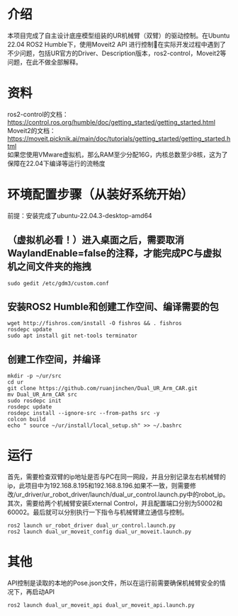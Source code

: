 # 介绍
本项目完成了自主设计底座模型组装的UR机械臂（双臂）的驱动控制。在Ubuntu 22.04 ROS2 Humble下，使用Moveit2 API 进行控制🥰在实际开发过程中遇到了不少问题，包括UR官方的Driver、Description版本，ros2-control，Moveit2等问题，在此不做全部解释。
# 资料
ros2-control的文档：https://control.ros.org/humble/doc/getting_started/getting_started.html  
Moveit2的文档：https://moveit.picknik.ai/main/doc/tutorials/getting_started/getting_started.html  
如果您使用VMware虚拟机，那么RAM至少分配16G，内核总数至少8核，这为了保障在22.04下编译等运行的流畅度  
# 环境配置步骤（从装好系统开始）
前提：安装完成了ubuntu-22.04.3-desktop-amd64  
  ## （虚拟机必看！）进入桌面之后，需要取消WaylandEnable=false的注释，才能完成PC与虚拟机之间文件夹的拖拽  
```
sudo gedit /etc/gdm3/custom.conf
```
  ## 安装ROS2 Humble和创建工作空间、编译需要的包
```
wget http://fishros.com/install -O fishros && . fishros
rosdepc update
sudo apt install git net-tools terminator
```
  ## 创建工作空间，并编译
```
mkdir -p ~/ur/src
cd ur
git clone https://github.com/ruanjinchen/Dual_UR_Arm_CAR.git
mv Dual_UR_Arm_CAR src
sudo rosdepc init
rosdepc update
rosdepc install --ignore-src --from-paths src -y
colcon build
echo " source ~/ur/install/local_setup.sh" >> ~/.bashrc
```
# 运行
首先，需要检查双臂的ip地址是否与PC在同一网段，并且分别记录左右机械臂的ip，此项目中为192.168.8.195和192.168.8.196.如果不一致，则需要修改/ur_driver/ur_robot_driver/launch/dual_ur_control.launch.py中的robot_ip。其次，需要给两个机械臂安装External Control，并且配置端口分别为50002和60002。最后就可以分别执行一下指令与机械臂建立通信与控制。
``` 
ros2 launch ur_robot_driver dual_ur_control.launch.py 
ros2 launch dual_ur_moveit_config dual_ur_moveit.launch.py 
```
# 其他
API控制是读取的本地的Pose.json文件，所以在运行前需要确保机械臂安全的情况下，再启动API
```
ros2 launch dual_ur_moveit_api dual_ur_moveit_api.launch.py
``` 
